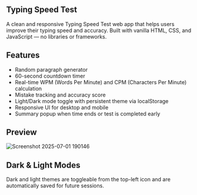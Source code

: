 ## Typing Speed Test

A clean and responsive Typing Speed Test web app that helps users improve their typing speed and accuracy. Built with vanilla HTML, CSS, and JavaScript — no libraries or frameworks.

##  Features

-  Random paragraph generator
-  60-second countdown timer
-  Real-time WPM (Words Per Minute) and CPM (Characters Per Minute) calculation
-  Mistake tracking and accuracy score
-  Light/Dark mode toggle with persistent theme via localStorage
-  Responsive UI for desktop and mobile
-  Summary popup when time ends or test is completed early

##  Preview 
![Screenshot 2025-07-01 190146](https://github.com/user-attachments/assets/1c6872a7-8348-4d64-890c-e0132aa75526)


##  Dark & Light Modes

Dark and light themes are toggleable from the top-left icon and are automatically saved for future sessions.
